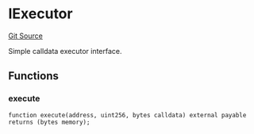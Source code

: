 # IExecutor
[Git Source](https://github.com/NaniDAO/ie/blob/87f24a80c565d9fdfa4a7b43f9b34962aa8f6bca/src/IEBase.sol)

Simple calldata executor interface.


## Functions
### execute


```solidity
function execute(address, uint256, bytes calldata) external payable returns (bytes memory);
```

